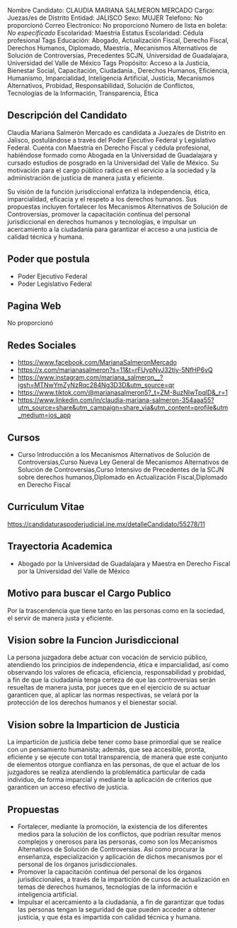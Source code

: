 Nombre Candidato: CLAUDIA MARIANA SALMERON MERCADO
Cargo: Juezas/es de Distrito
Entidad: JALISCO
Sexo: MUJER
Telefono: No proporcionó
Correo Electronico: No proporcionó
Numero de lista en boleta: *No especificado*
Escolaridad: Maestría
Estatus Escolaridad: Cédula profesional
Tags Educación: Abogado, Actualización Fiscal, Derecho Fiscal, Derechos Humanos, Diplomado, Maestría., Mecanismos Alternativos de Solución de Controversias, Precedentes SCJN, Universidad de Guadalajara, Universidad del Valle de México
Tags Propósito: Acceso a la Justicia, Bienestar Social, Capacitación, Ciudadanía., Derechos Humanos, Eficiencia, Humanismo, Imparcialidad, Inteligencia Artificial, Justicia, Mecanismos Alternativos, Probidad, Responsabilidad, Solución de Conflictos, Tecnologías de la Información, Transparencia, Ética


## Descripción del Candidato 

Claudia Mariana Salmerón Mercado es candidata a Jueza/es de Distrito en Jalisco, postulándose a través del Poder Ejecutivo Federal y Legislativo Federal. Cuenta con Maestría en Derecho Fiscal y cédula profesional, habiéndose formado como Abogada en la Universidad de Guadalajara y cursado estudios de posgrado en la Universidad del Valle de México. Su motivación para el cargo público radica en el servicio a la sociedad y la administración de justicia de manera justa y eficiente.

Su visión de la función jurisdiccional enfatiza la independencia, ética, imparcialidad, eficacia y el respeto a los derechos humanos.  Sus propuestas incluyen fortalecer los Mecanismos Alternativos de Solución de Controversias, promover la capacitación continua del personal jurisdiccional en derechos humanos y tecnologías, e impulsar un acercamiento a la ciudadanía para garantizar el acceso a una justicia de calidad técnica y humana.


## Poder que postula

- Poder Ejecutivo Federal
- Poder Legislativo Federal


## Pagina Web

No proporcionó


## Redes Sociales

- https://www.facebook.com/MarianaSalmeronMercado
- https://x.com/marianasalmeron?s=11&t=rFUypNvJ32tiy-5NfHP6vQ
- https://www.instagram.com/mariana_salmeron__?igsh=MTNwYmZyNzRqc284Ng3D3D&utm_source=qr
- https://www.tiktok.com/@marianasalmeron5?_t=ZM-8uzNIwTpqlD&_r=1
- https://www.linkedin.com/in/claudia-mariana-salmeron-354aaa55?utm_source=share&utm_campaign=share_via&utm_content=profile&utm_medium=ios_app


## Cursos

- Curso Introducción a los Mecanismos Alternativos de Solución de Controversias,Curso Nueva Ley General de Mecanismos Alternativos de Solución de Controversias,Curso Intensivo de Precedentes de la SCJN sobre derechos humanos,Diplomado en Actualización Fiscal,Diplomado en Derecho Fiscal


## Curriculum Vitae

https://candidaturaspoderjudicial.ine.mx/detalleCandidato/55278/11


## Trayectoria Academica

- Abogado por la Universidad de Guadalajara y Maestra en Derecho Fiscal por la Universidad del Valle de México


## Motivo para buscar el Cargo Publico

Por la trascendencia que tiene tanto en las personas como en la sociedad, el servir de manera justa y eficiente.


## Vision sobre la Funcion Jurisdiccional

La persona juzgadora debe actuar con vocación de servicio público, atendiendo los principios de independencia, ética e imparcialidad, así como observando los valores de eficacia, eficiencia, responsabilidad y probidad, a fin de que la ciudadanía tenga certeza de que las controversias serán resueltas de manera justa, por jueces que en el ejercicio de su actuar garanticen que, al aplicar las normas respectivas, se velará por la protección de los derechos humanos y el bienestar social.


## Vision sobre la Imparticion de Justicia

La impartición de justicia debe tener como base primordial que se realice con un pensamiento humanista; además, que sea accesible, pronta, eficiente y se ejecute con total transparencia, de manera que este conjunto de elementos otorgue confianza en las personas, de que el actuar de los juzgadores se realiza atendiendo la problemática particular de cada individuo, de forma imparcial y mediante la aplicación de criterios que garanticen un acceso efectivo de justicia.


## Propuestas

- Fortalecer, mediante la promoción, la existencia de los diferentes medios para la solución de los conflictos, que podrían resultar menos complejos y onerosos para las personas, como son los Mecanismos Alternativos de Solución de Controversias. Así como procurar la enseñanza, especialización y aplicación de dichos mecanismos por el personal de los órganos jurisdiccionales.
- Promover la capacitación continua del personal de los órganos jurisdiccionales, a través de la impartición de cursos de actualización en temas de derechos humanos, tecnologías de la información e inteligencia artificial.
- Impulsar el acercamiento a la ciudadanía, a fin de garantizar que todas las personas tengan la seguridad de que pueden acceder a obtener justicia, y que ésta es impartida con calidad técnica y humana.

